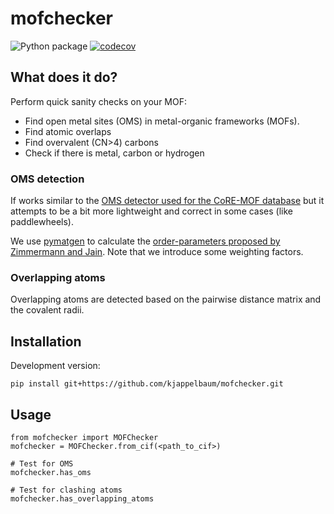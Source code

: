# mofchecker

[//]: # "Badges"

![Python package](https://github.com/kjappelbaum/omsdetector/workflows/Python%20package/badge.svg)
[![codecov](https://codecov.io/gh/kjablonk/omsdetector/branch/master/graph/badge.svg)](https://codecov.io/gh/kjablonk/omsdetector/branch/master)

## What does it do?

Perform quick sanity checks on your MOF:

- Find open metal sites (OMS) in metal-organic frameworks (MOFs).
- Find atomic overlaps
- Find overvalent (CN>4) carbons
- Check if there is metal, carbon or hydrogen

### OMS detection

If works similar to the [OMS detector used for the CoRE-MOF database](https://github.com/emmhald/open_metal_detector) but it attempts to be a bit more lightweight and correct in some cases (like paddlewheels).

We use [pymatgen](https://pymatgen.org) to calculate the [order-parameters proposed by Zimmermann and Jain](https://pubs.rsc.org/en/content/articlelanding/2020/RA/C9RA07755C#!divAbstract). Note that we introduce some weighting factors.

### Overlapping atoms

Overlapping atoms are detected based on the pairwise distance matrix and the covalent radii.

## Installation

Development version:

```(bash)
pip install git+https://github.com/kjappelbaum/mofchecker.git
```

## Usage

```(python)
from mofchecker import MOFChecker
mofchecker = MOFChecker.from_cif(<path_to_cif>)

# Test for OMS
mofchecker.has_oms

# Test for clashing atoms
mofchecker.has_overlapping_atoms
```
